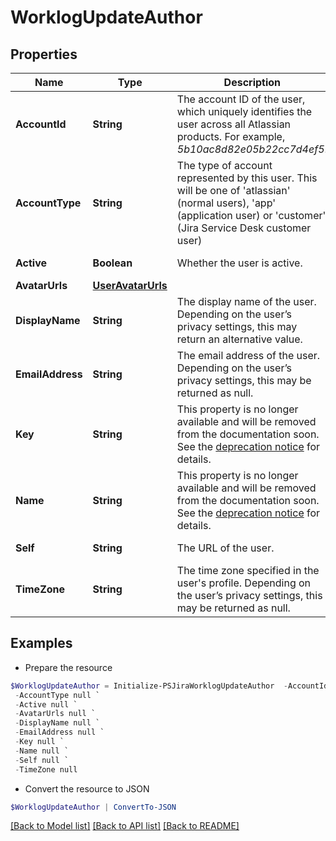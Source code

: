 # WorklogUpdateAuthor
## Properties

Name | Type | Description | Notes
------------ | ------------- | ------------- | -------------
**AccountId** | **String** | The account ID of the user, which uniquely identifies the user across all Atlassian products. For example, *5b10ac8d82e05b22cc7d4ef5*. | [optional] 
**AccountType** | **String** | The type of account represented by this user. This will be one of &#39;atlassian&#39; (normal users), &#39;app&#39; (application user) or &#39;customer&#39; (Jira Service Desk customer user) | [optional] [readonly] 
**Active** | **Boolean** | Whether the user is active. | [optional] [readonly] 
**AvatarUrls** | [**UserAvatarUrls**](UserAvatarUrls.md) |  | [optional] 
**DisplayName** | **String** | The display name of the user. Depending on the user’s privacy settings, this may return an alternative value. | [optional] [readonly] 
**EmailAddress** | **String** | The email address of the user. Depending on the user’s privacy settings, this may be returned as null. | [optional] [readonly] 
**Key** | **String** | This property is no longer available and will be removed from the documentation soon. See the [deprecation notice](https://developer.atlassian.com/cloud/jira/platform/deprecation-notice-user-privacy-api-migration-guide/) for details. | [optional] [readonly] 
**Name** | **String** | This property is no longer available and will be removed from the documentation soon. See the [deprecation notice](https://developer.atlassian.com/cloud/jira/platform/deprecation-notice-user-privacy-api-migration-guide/) for details. | [optional] [readonly] 
**Self** | **String** | The URL of the user. | [optional] [readonly] 
**TimeZone** | **String** | The time zone specified in the user&#39;s profile. Depending on the user’s privacy settings, this may be returned as null. | [optional] [readonly] 

## Examples

- Prepare the resource
```powershell
$WorklogUpdateAuthor = Initialize-PSJiraWorklogUpdateAuthor  -AccountId null `
 -AccountType null `
 -Active null `
 -AvatarUrls null `
 -DisplayName null `
 -EmailAddress null `
 -Key null `
 -Name null `
 -Self null `
 -TimeZone null
```

- Convert the resource to JSON
```powershell
$WorklogUpdateAuthor | ConvertTo-JSON
```

[[Back to Model list]](../README.md#documentation-for-models) [[Back to API list]](../README.md#documentation-for-api-endpoints) [[Back to README]](../README.md)

